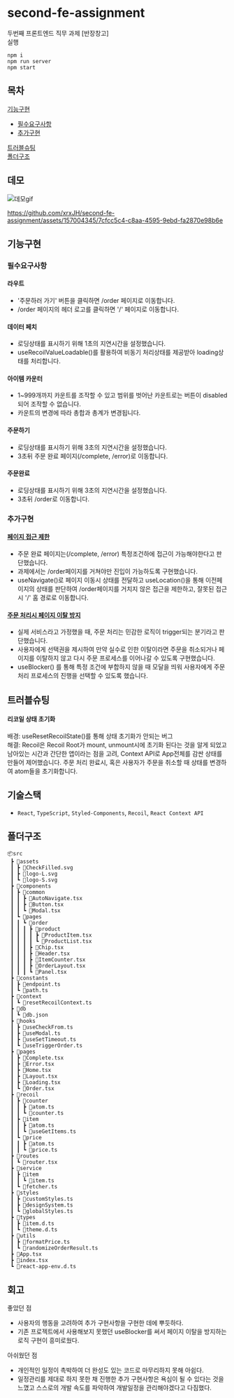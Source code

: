 # second-fe-assignment
두번째 프론트엔드 직무 과제 [반장창고]    
실행
```
npm i
npm run server
npm start
```
## 목차
[기능구현](#기능구현)   
  - [필수요구사항](#필수요구사항)
  - [추가구현](#추가구현)
    
[트러블슈팅](#트러블슈팅)   
[폴더구조](#폴더구조)   

## 데모
![데모gif](https://github.com/xrxJH/second-fe-assignment/assets/157004345/505294f7-90f3-4e05-b0df-bd25dafbcf98)


https://github.com/xrxJH/second-fe-assignment/assets/157004345/7cfcc5c4-c8aa-4595-9ebd-fa2870e98b6e


## 기능구현
### 필수요구사항
#### 라우트
- '주문하러 가기' 버튼을 클릭하면 /order 페이지로 이동합니다.
- /order 페이지의 헤더 로고를 클릭하면 '/' 페이지로 이동합니다.

#### 데이터 페치
- 로딩상태를 표시하기 위해 1초의 지연시간을 설정했습니다.
- useRecoilValueLoadable()를 활용하여 비동기 처리상태를 제공받아 loading상태를 처리합니다.

#### 아이템 카운터
- 1~999개까지 카운트를 조작할 수 있고 범위를 벗어난 카운트로는 버튼이 disabled되어 조작할 수 없습니다.
- 카운트의 변경에 따라 총합과 총계가 변경됩니다.

#### 주문하기
- 로딩상태를 표시하기 위해 3초의 지연시간을 설정했습니다.
- 3초뒤 주문 완료 페이지(/complete, /error)로 이동합니다.

#### 주문완료
- 로딩상태를 표시하기 위해 3초의 지연시간을 설정했습니다.
- 3초뒤 /order로 이동합니다.


### 추가구현
#### [페이지 접근 제한](https://github.com/xrxJH/second-fe-assignment/blob/main/src/hooks/useCheckFrom.ts)
- 주문 완료 페이지는(/complete, /error) 특정조건하에 접근이 가능해야한다고 판단했습니다.
- 과제에서는 /order페이지를 거쳐야만 진입이 가능하도록 구현했습니다.
- useNavigate()로 페이지 이동시 상태를 전달하고 useLocation()을 통해 이전페이지의 상태를 판단하여 /order페이지를 거치지 않은 접근을 제한하고, 잘못된 접근시 '/' 홈 경로로 이동합니다.

#### [주문 처리시 페이지 이탈 방지](https://github.com/xrxJH/second-fe-assignment/blob/main/src/components/pages/order/Panel.tsx#L25)
- 실제 서비스라고 가정했을 때, 주문 처리는 민감한 로직이 trigger되는 분기라고 판단했습니다.
- 사용자에게 선택권을 제시하여 만약 실수로 인한 이탈이라면 주문을 취소되거나 페이지를 이탈하지 않고 다시 주문 프로세스를 이어나갈 수 있도록 구현했습니다.
- useBlocker() 를 통해 특정 조건에 부합하지 않을 때 모달을 띄워 사용자에게 주문 처리 프로세스의 진행을 선택할 수 있도록 했습니다.

## 트러블슈팅
#### 리코일 상태 초기화
배경: useResetRecoilState()를 통해 상태 초기화가 안되는 버그     
해결: Recoil은 Recoil Root가 mount, unmount시에 초기화 된다는 것을 알게 되었고 남아있는 시간과 간단한 앱이라는 점을 고려, Context API로 App전체를 감싼 상태를 만들어 제어했습니다.
주문 처리 완료시, 혹은 사용자가 주문을 취소할 때 상태를 변경하여 atom들을 초기화합니다. 

## 기술스택
- `React`, `TypeScript`, `Styled-Components`, `Recoil`, `React Context API`

## 폴더구조
```
📦src
 ┣ 📂assets
 ┃ ┣ 📜CheckFilled.svg
 ┃ ┣ 📜logo-L.svg
 ┃ ┗ 📜logo-S.svg
 ┣ 📂components
 ┃ ┣ 📂common
 ┃ ┃ ┣ 📜AutoNavigate.tsx
 ┃ ┃ ┣ 📜Button.tsx
 ┃ ┃ ┗ 📜Modal.tsx
 ┃ ┗ 📂pages
 ┃ ┃ ┗ 📂order
 ┃ ┃ ┃ ┣ 📂product
 ┃ ┃ ┃ ┃ ┣ 📜ProductItem.tsx
 ┃ ┃ ┃ ┃ ┗ 📜ProductList.tsx
 ┃ ┃ ┃ ┣ 📜Chip.tsx
 ┃ ┃ ┃ ┣ 📜Header.tsx
 ┃ ┃ ┃ ┣ 📜ItemCounter.tsx
 ┃ ┃ ┃ ┣ 📜OrderLayout.tsx
 ┃ ┃ ┃ ┗ 📜Panel.tsx
 ┣ 📂constants
 ┃ ┣ 📜endpoint.ts
 ┃ ┗ 📜path.ts
 ┣ 📂context
 ┃ ┗ 📜resetRecoilContext.ts
 ┣ 📂db
 ┃ ┗ 📜db.json
 ┣ 📂hooks
 ┃ ┣ 📜useCheckFrom.ts
 ┃ ┣ 📜useModal.ts
 ┃ ┣ 📜useSetTimeout.ts
 ┃ ┗ 📜useTriggerOrder.ts
 ┣ 📂pages
 ┃ ┣ 📜Complete.tsx
 ┃ ┣ 📜Error.tsx
 ┃ ┣ 📜Home.tsx
 ┃ ┣ 📜Layout.tsx
 ┃ ┣ 📜Loading.tsx
 ┃ ┗ 📜Order.tsx
 ┣ 📂recoil
 ┃ ┣ 📂counter
 ┃ ┃ ┣ 📜atom.ts
 ┃ ┃ ┗ 📜counter.ts
 ┃ ┣ 📂item
 ┃ ┃ ┣ 📜atom.ts
 ┃ ┃ ┗ 📜useGetItems.ts
 ┃ ┗ 📂price
 ┃ ┃ ┣ 📜atom.ts
 ┃ ┃ ┗ 📜price.ts
 ┣ 📂routes
 ┃ ┗ 📜router.tsx
 ┣ 📂service
 ┃ ┣ 📂item
 ┃ ┃ ┗ 📜item.ts
 ┃ ┗ 📜fetcher.ts
 ┣ 📂styles
 ┃ ┣ 📜customStyles.ts
 ┃ ┣ 📜designSystem.ts
 ┃ ┗ 📜globalStyles.ts
 ┣ 📂types
 ┃ ┣ 📜item.d.ts
 ┃ ┗ 📜theme.d.ts
 ┣ 📂utils
 ┃ ┣ 📜formatPrice.ts
 ┃ ┗ 📜randomizeOrderResult.ts
 ┣ 📜App.tsx
 ┣ 📜index.tsx
 ┗ 📜react-app-env.d.ts
```

## 회고
좋았던 점
- 사용자의 행동을 고려하여 추가 구현사항을 구현한 데에 뿌듯하다.
- 기존 프로젝트에서 사용해보지 못했던 useBlocker를 써서 페이지 이탈을 방지하는 로직 구현이 흥미로웠다.

아쉬웠던 점
- 개인적인 일정이 촉박하여 더 완성도 있는 코드로 마무리하지 못해 아쉽다.
- 일정관리를 제대로 하지 못한 채 진행한 추가 구현사항은 욕심이 될 수 있다는 것을 느꼈고 스스로의 개발 속도를 파악하여 개발일정을 관리해야겠다고 다짐했다.



